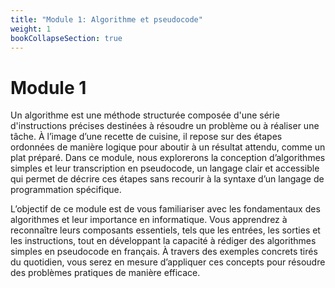 ```yaml
---
title: "Module 1: Algorithme et pseudocode"
weight: 1
bookCollapseSection: true
---
```


# Module 1

Un algorithme est une méthode structurée composée d'une série d'instructions précises destinées à résoudre un problème ou à réaliser une tâche. À l’image d’une recette de cuisine, il repose sur des étapes ordonnées de manière logique pour aboutir à un résultat attendu, comme un plat préparé. Dans ce module, nous explorerons la conception d’algorithmes simples et leur transcription en pseudocode, un langage clair et accessible qui permet de décrire ces étapes sans recourir à la syntaxe d’un langage de programmation spécifique.

L’objectif de ce module est de vous familiariser avec les fondamentaux des algorithmes et leur importance en informatique. Vous apprendrez à reconnaître leurs composants essentiels, tels que les entrées, les sorties et les instructions, tout en développant la capacité à rédiger des algorithmes simples en pseudocode en français. À travers des exemples concrets tirés du quotidien, vous serez en mesure d’appliquer ces concepts pour résoudre des problèmes pratiques de manière efficace.